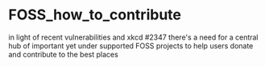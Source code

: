 # FOSS_how_to_contribute
in light of recent vulnerabilities and xkcd #2347 there's a need for a central hub of important yet under supported FOSS projects to help users donate and contribute to the best places
